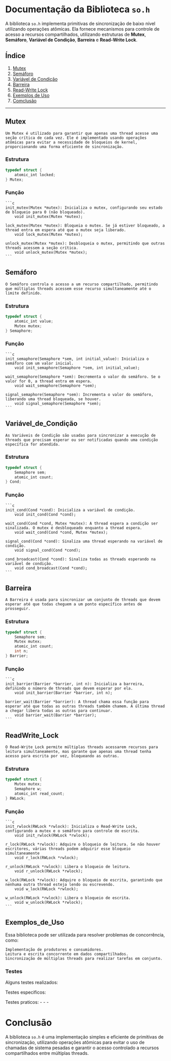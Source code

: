 # Documentação da Biblioteca `so.h`

A biblioteca `so.h` implementa primitivas de sincronização de baixo nível utilizando operações atômicas. Ela fornece mecanismos para controle de acesso a recursos compartilhados, utilizando estruturas de **Mutex**, **Semáforo**, **Variável de Condição**, **Barreira** e **Read-Write Lock**.

## Índice

1. [Mutex](#mutex)
2. [Semáforo](#semáforo)
3. [Variável de Condição](#variável_de_condição)
4. [Barreira](#barreira)
5. [Read-Write Lock](#readWrite_lock)
6. [Exemplos de Uso](#exemplos_de_uso)
7. [Comclusão](#conclusão)

---

## Mutex

    Um Mutex é utilizado para garantir que apenas uma thread acesse uma seção crítica de cada vez. Ele é implementado usando operações atômicas para evitar a necessidade de bloqueios de kernel, proporcionando uma forma eficiente de sincronização.

### Estrutura
```c    
typedef struct {
    atomic_int locked;
} Mutex;
```

### Função
    ```c
    init_mutex(Mutex *mutex): Inicializa o mutex, configurando seu estado de bloqueio para 0 (não bloqueado).
        void init_mutex(Mutex *mutex);
    
    lock_mutex(Mutex *mutex): Bloqueia o mutex. Se já estiver bloqueado, a thread entra em espera até que o mutex seja liberado.
        void lock_mutex(Mutex *mutex);

    unlock_mutex(Mutex *mutex): Desbloqueia o mutex, permitindo que outras threads acessem a seção crítica.
        void unlock_mutex(Mutex *mutex);
    ```
## Semáforo

    O Semáforo controla o acesso a um recurso compartilhado, permitindo que múltiplas threads acessem esse recurso simultaneamente até o limite definido.

### Estrutura
```c  
typedef struct {
    atomic_int value;
    Mutex mutex;
} Semaphore;
```
### Função
    ```c 
    init_semaphore(Semaphore *sem, int initial_value): Inicializa o semáforo com um valor inicial.
        void init_semaphore(Semaphore *sem, int initial_value);
    
    wait_semaphore(Semaphore *sem): Decrementa o valor do semáforo. Se o valor for 0, a thread entra em espera.
        void wait_semaphore(Semaphore *sem);
    
    signal_semaphore(Semaphore *sem): Incrementa o valor do semáforo, liberando uma thread bloqueada, se houver.
        void signal_semaphore(Semaphore *sem);
    ```
## Variável_de_Condição

    As Variáveis de Condição são usadas para sincronizar a execução de threads que precisam esperar ou ser notificadas quando uma condição específica for atendida.

### Estrutura
```c  
typedef struct {
    Semaphore sem;
    atomic_int count;
} Cond;
```

### Função
    ```c 
    init_cond(Cond *cond): Inicializa a variável de condição.
        void init_cond(Cond *cond);
    
    wait_cond(Cond *cond, Mutex *mutex): A thread espera a condição ser sinalizada. O mutex é desbloqueado enquanto a thread espera.
        void wait_cond(Cond *cond, Mutex *mutex);
    
    signal_cond(Cond *cond): Sinaliza uma thread esperando na variável de condição.
        void signal_cond(Cond *cond);

    cond_broadcast(Cond *cond): Sinaliza todas as threads esperando na variável de condição.
        void cond_broadcast(Cond *cond);
    ```
## Barreira

    A Barreira é usada para sincronizar um conjunto de threads que devem esperar até que todas cheguem a um ponto específico antes de prosseguir.

### Estrutura
```c  
typedef struct {
    Semaphore sem;
    Mutex mutex;
    atomic_int count;
    int n;
} Barrier;
```
### Função
    ```c  
    init_barrier(Barrier *barrier, int n): Inicializa a barreira, definindo o número de threads que devem esperar por ela.
        void init_barrier(Barrier *barrier, int n);

    barrier_wait(Barrier *barrier): A thread chama essa função para esperar até que todas as outras threads também chamem. A última thread a chegar libera todas as outras para continuar.
        void barrier_wait(Barrier *barrier);
    ```
## ReadWrite_Lock
    
    O Read-Write Lock permite múltiplas threads acessarem recursos para leitura simultaneamente, mas garante que apenas uma thread tenha acesso para escrita por vez, bloqueando as outras.

### Estrutura
```c  
typedef struct {
    Mutex mutex;
    Semaphore w;
    atomic_int read_count;
} RWLock;
```
### Função
    ```c 
    init_rwlock(RWLock *rwlock): Inicializa o Read-Write Lock, configurando a mutex e o semáforo para controle de escrita.
        void init_rwlock(RWLock *rwlock);

    r_lock(RWLock *rwlock): Adquire o bloqueio de leitura. Se não houver escritores, várias threads podem adquirir esse bloqueio simultaneamente
        void r_lock(RWLock *rwlock);

    r_unlock(RWLock *rwlock): Libera o bloqueio de leitura.
        void r_unlock(RWLock *rwlock);

    w_lock(RWLock *rwlock): Adquire o bloqueio de escrita, garantindo que nenhuma outra thread esteja lendo ou escrevendo.
        void w_lock(RWLock *rwlock);

    w_unlock(RWLock *rwlock): Libera o bloqueio de escrita.
        void w_unlock(RWLock *rwlock);
    ```

## Exemplos_de_Uso
Essa biblioteca pode ser utilizada para resolver problemas de concorrência, como:

    Implementação de produtores e consumidores.
    Leitura e escrita concorrente em dados compartilhados.
    Sincronização de múltiplas threads para realizar tarefas em conjunto.

### Testes
Alguns testes realizados:

Testes especificos: 
    [](testeEspecificos/test.c)

Testes praticos:
    -[](testePratico/Filosofos.c)
    -[](testePratico/MatrizesParalela.c)
    -[](testePratico/ProdutorConsumidor.c)

# Conclusão
A biblioteca `so.h` é uma implementação simples e eficiente de primitivas de sincronização, utilizando operações atômicas para evitar o uso de chamadas de sistema pesadas e garantir o acesso controlado a recursos compartilhados entre múltiplas threads.